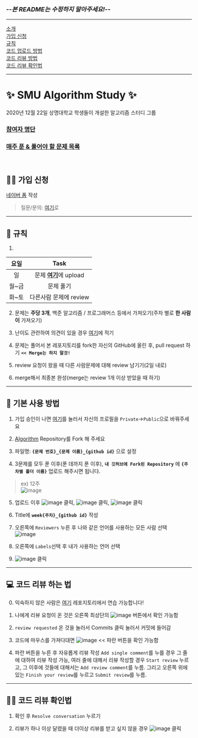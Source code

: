 ### --*본 README는 수정하지 말아주세요!*--
---
[소개](#-smu-algorithm-study-)  
[가입 신청](#-가입-신청)  
[규칙](#-규칙)  
[코드 업로드 방법](#-기본-사용-방법)   
[코드 리뷰 방법](#-코드-리뷰-하는-법)  
[코드 리뷰 확인법](#%EF%B8%8F-코드-리뷰-확인법)  

---
# ✨ SMU Algorithm Study ✨
2020년 12월 22일 상명대학교 학생들이 개설한 알고리즘 스터디 그룹  


### [참여자 명단](https://github.com/SMU-Algorithm-Study/Question-list#-contributors)  
### [매주 푼 & 풀어야 할 문제 목록](https://github.com/SMU-Algorithm-Study/Question-list#-%EC%8A%A4%ED%84%B0%EB%94%94-%EB%AC%B8%EC%A0%9C-%EB%AA%A9%EB%A1%9D)
<br>

## 👩‍💻 가입 신청
[네이버 폼](http://naver.me/xWNjc6Os) 작성
> 질문/문의: [여기](https://github.com/SMU-Algorithm-Study/Question-list/discussions/categories/%EC%8A%A4%ED%84%B0%EB%94%94-%EA%B4%80%EB%A0%A8-%EC%A7%88%EB%AC%B8)로  
---
## 🔔 규칙
1. 
요일|Task
:---:|:---:
일|문제 [**여기**](https://github.com/SMU-Algorithm-Study/Question-list#%EC%8A%A4%ED%84%B0%EB%94%94-%EB%AC%B8%EC%A0%9C-%EB%AA%A9%EB%A1%9D)에 upload
월~금|문제 풀기
화~토|다른사람 문제에 review

2. 문제는 **주당 3개**, 백준 알고리즘 / 프로그래머스 등에서 가져오기(주차 별로 **한 사람이** 가져오기)

3. 난이도 관련하여 의견이 있을 경우 [여기](https://github.com/SMU-Algorithm-Study/Question-list/discussions/categories/%EB%AC%B8%EC%A0%9C-%EB%82%9C%EC%9D%B4%EB%8F%84-%EA%B4%80%EB%A0%A8)에 적기

4. 문제는 풀어서 본 레포지토리를 fork한 자신의 GitHub에 올린 후, pull request 하기     **`<< Merge는 하지 말것!`**

5. review 요청이 왔을 때 다른 사람문제에 대해 review 남기기(2일 내로)

6. merge해서 최종본 완성(merge는 review 1개 이상 받았을 때 하기)

---
## 🎇 기본 사용 방법
1. 가입  승인이 나면 [여기](https://github.com/orgs/SMU-Algorithm-Study/people)를 눌러서 자신의 프로필을 `Private`->`Public`으로 바꿔주세요  

2. [Algorithm](https://github.com/SMU-Algorithm-Study/Algorithm) Repository를 Fork 해 주세요

3. 파일명: **`{문제 번호}_{문제 이름}_{github id}`** 으로 설정  

4. 3문제를 모두 푼 이후(푼 데까지 푼 이후), **`내 깃허브에 Fork된 Repository`** 에 **`{주차별 폴더 이름}`** 업로드 해주시면 됩니다.
> ex) 12주  
![image](https://user-images.githubusercontent.com/45448731/103146083-b8b5a080-4787-11eb-8686-470579b04a16.png)

5. 업로드 이후 ![image](https://user-images.githubusercontent.com/45448731/103146105-eef32000-4787-11eb-968c-54b5284cda26.png) 클릭, ![image](https://user-images.githubusercontent.com/45448731/103146113-0e8a4880-4788-11eb-9d56-65956df531b8.png) 클릭, ![image](https://user-images.githubusercontent.com/45448731/103146126-1c3fce00-4788-11eb-98a0-54d0adedb34a.png) 클릭  

6. Title에 **`week{주차}_{github id}`** 작성  

7. 오른쪽에 `Reviewers` 누른 후 
나와 같은 언어를 사용하는 모든 사람 선택  
![image](https://user-images.githubusercontent.com/45448731/103146146-69bc3b00-4788-11eb-89a5-b0bc703cb8d8.png)  

8. 오른쪽에 `Labels`선택 후 내가 사용하는 언어 선택  

9. ![image](https://user-images.githubusercontent.com/45448731/103146172-ee0ebe00-4788-11eb-99dc-83238ec02e2a.png) 클릭


---
## 💻 코드 리뷰 하는 법
0. 익숙하지 않은 사람은 [여기](https://github.com/SMU-Algorithm-Study/review-test) 레포지토리에서 연습 가능합니다!  

1. 나에게 리뷰 요청이 온 것은 오른쪽 최상단의 ![image](https://user-images.githubusercontent.com/45448731/103146197-4776ed00-4789-11eb-99dd-f3300201123a.png) 버튼에서 확인 가능함  

2. `review requested` 온 것을 눌러서 Commits 클릭 눌러서 커밋에 들어감

3. 코드에 마우스를 가져다대면 ![image](https://user-images.githubusercontent.com/45448731/103146239-a6d4fd00-4789-11eb-93ba-5bc17f1d6665.png) << 파란 버튼을 확인 가능함  

4. 파란 버튼을 누른 후 자유롭게 리뷰 작성
`Add single comment`를 누를 경우 그 줄에 대하여 리뷰 작성 가능, 여러 줄에 대해서 리뷰 작성할 경우 `Start review` 누르고, 그 이후에 것들에 대해서는 `Add review comment`를 누름. 그리고 오른쪽 위에 있는 `Finish your review`를 누르고 `Submit review`를 누름.  

---
## 🙆‍♀️ 코드 리뷰 확인법
1. 확인 후 `Resolve conversation` 누르기  

2. 리뷰가 하나 이상 달렸을 때 더이상 리뷰를 받고 싶지 않을 경우 ![image](https://user-images.githubusercontent.com/45448731/103146310-9a9d6f80-478a-11eb-8829-d2f14fd679f7.png) 클릭  

